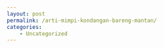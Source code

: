 ```yaml
---
layout: post
permalink: /arti-mimpi-kondangan-bareng-mantan/
categories:
    - Uncategorized
---
```


